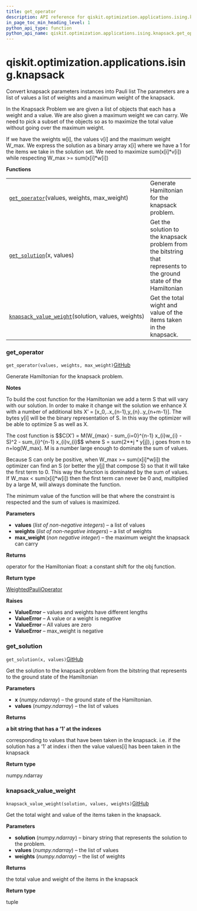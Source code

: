 ```yaml
---
title: get_operator
description: API reference for qiskit.optimization.applications.ising.knapsack.get_operator
in_page_toc_min_heading_level: 1
python_api_type: function
python_api_name: qiskit.optimization.applications.ising.knapsack.get_operator
---
```


<span id="qiskit-optimization-applications-ising-knapsack" />

# qiskit.optimization.applications.ising.knapsack

Convert knapsack parameters instances into Pauli list The parameters are a list of values a list of weights and a maximum weight of the knapsack.

In the Knapsack Problem we are given a list of objects that each has a weight and a value. We are also given a maximum weight we can carry. We need to pick a subset of the objects so as to maximize the total value without going over the maximum weight.

If we have the weights w\[i], the values v\[i] and the maximum weight W\_max. We express the solution as a binary array x\[i] where we have a 1 for the items we take in the solution set. We need to maximize sum(x\[i]\*v\[i]) while respecting W\_max >= sum(x\[i]\*w\[i])

**Functions**

|                                                                                                                                                                                                      |                                                                                                                    |
| ---------------------------------------------------------------------------------------------------------------------------------------------------------------------------------------------------- | ------------------------------------------------------------------------------------------------------------------ |
| [`get_operator`](#qiskit.optimization.applications.ising.knapsack.get_operator "qiskit.optimization.applications.ising.knapsack.get_operator")(values, weights, max\_weight)                         | Generate Hamiltonian for the knapsack problem.                                                                     |
| [`get_solution`](#qiskit.optimization.applications.ising.knapsack.get_solution "qiskit.optimization.applications.ising.knapsack.get_solution")(x, values)                                            | Get the solution to the knapsack problem from the bitstring that represents to the ground state of the Hamiltonian |
| [`knapsack_value_weight`](#qiskit.optimization.applications.ising.knapsack.knapsack_value_weight "qiskit.optimization.applications.ising.knapsack.knapsack_value_weight")(solution, values, weights) | Get the total wight and value of the items taken in the knapsack.                                                  |

### get\_operator

<span id="qiskit.optimization.applications.ising.knapsack.get_operator" />

`get_operator(values, weights, max_weight)`[GitHub](https://github.com/qiskit-community/qiskit-aqua/tree/stable/0.7/qiskit/optimization/applications/ising/knapsack.py "view source code")

Generate Hamiltonian for the knapsack problem.

**Notes**

To build the cost function for the Hamiltonian we add a term S that will vary with our solution. In order to make it change wit the solution we enhance X with a number of additional bits X’ = \[x\_0,..x\_\{n-1},y\_\{n}..y\_\{n+m-1}]. The bytes y\[i] will be the binary representation of S. In this way the optimizer will be able to optimize S as well as X.

The cost function is \$\$C(X’) = M(W\_\{max} - sum\_\{i=0}^\{n-1} x\_\{i}w\_\{i} - S)^2 - sum\_\{i}^\{n-1} x\_\{i}v\_\{i}\$\$ where S = sum(2\*\*j \* y\[j]), j goes from n to n+log(W\_max). M is a number large enough to dominate the sum of values.

Because S can only be positive, when W\_max >= sum(x\[i]\*w\[i]) the optimizer can find an S (or better the y\[j] that compose S) so that it will take the first term to 0. This way the function is dominated by the sum of values. If W\_max \< sum(x\[i]\*w\[i]) then the first term can never be 0 and, multiplied by a large M, will always dominate the function.

The minimum value of the function will be that where the constraint is respected and the sum of values is maximized.

**Parameters**

*   **values** (*list of non-negative integers*) – a list of values
*   **weights** (*list of non-negative integers*) – a list of weights
*   **max\_weight** (*non negative integer*) – the maximum weight the knapsack can carry

**Returns**

operator for the Hamiltonian float: a constant shift for the obj function.

**Return type**

[WeightedPauliOperator](qiskit.aqua.operators.legacy.WeightedPauliOperator "qiskit.aqua.operators.legacy.WeightedPauliOperator")

**Raises**

*   **ValueError** – values and weights have different lengths
*   **ValueError** – A value or a weight is negative
*   **ValueError** – All values are zero
*   **ValueError** – max\_weight is negative

### get\_solution

<span id="qiskit.optimization.applications.ising.knapsack.get_solution" />

`get_solution(x, values)`[GitHub](https://github.com/qiskit-community/qiskit-aqua/tree/stable/0.7/qiskit/optimization/applications/ising/knapsack.py "view source code")

Get the solution to the knapsack problem from the bitstring that represents to the ground state of the Hamiltonian

**Parameters**

*   **x** (*numpy.ndarray*) – the ground state of the Hamiltonian.
*   **values** (*numpy.ndarray*) – the list of values

**Returns**

**a bit string that has a ‘1’ at the indexes**

corresponding to values that have been taken in the knapsack. i.e. if the solution has a ‘1’ at index i then the value values\[i] has been taken in the knapsack

**Return type**

numpy.ndarray

### knapsack\_value\_weight

<span id="qiskit.optimization.applications.ising.knapsack.knapsack_value_weight" />

`knapsack_value_weight(solution, values, weights)`[GitHub](https://github.com/qiskit-community/qiskit-aqua/tree/stable/0.7/qiskit/optimization/applications/ising/knapsack.py "view source code")

Get the total wight and value of the items taken in the knapsack.

**Parameters**

*   **solution** (*numpy.ndarray*) – binary string that represents the solution to the problem.
*   **values** (*numpy.ndarray*) – the list of values
*   **weights** (*numpy.ndarray*) – the list of weights

**Returns**

the total value and weight of the items in the knapsack

**Return type**

tuple

